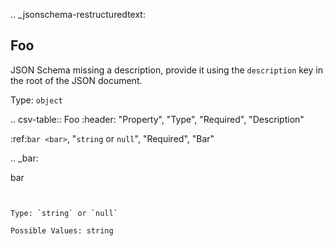 .. _jsonschema-restructuredtext:

Foo
---------------------------------------
JSON Schema missing a description, provide it using the `description` key in the root of the JSON document.

Type: `object`

.. csv-table:: Foo
   :header: "Property", "Type", "Required", "Description"

   :ref:`bar <bar>`, "`string` or `null`", "Required", "Bar"



.. _bar:

bar
~~~~~~~~~~~~~~~


Type: `string` or `null`

Possible Values: string
